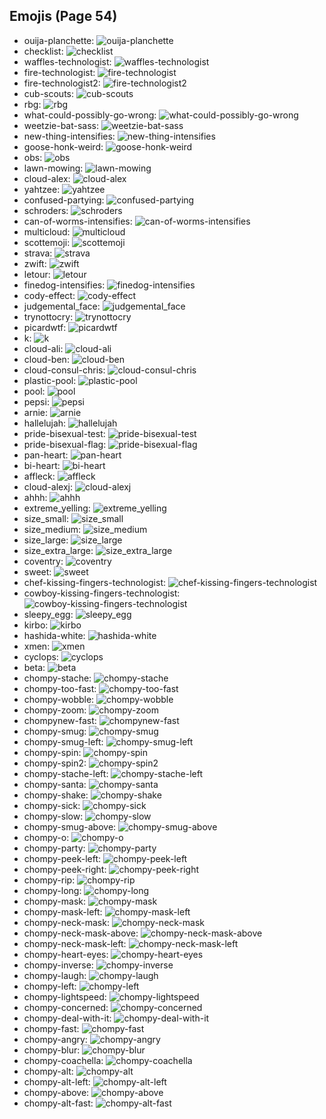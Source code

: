 
## Emojis (Page 54)

* ouija-planchette: ![ouija-planchette](/output/ouija-planchette.png)
* checklist: ![checklist](/output/checklist.png)
* waffles-technologist: ![waffles-technologist](/output/waffles-technologist.png)
* fire-technologist: ![fire-technologist](/output/fire-technologist.gif)
* fire-technologist2: ![fire-technologist2](/output/fire-technologist2.png)
* cub-scouts: ![cub-scouts](/output/cub-scouts)
* rbg: ![rbg](/output/rbg.png)
* what-could-possibly-go-wrong: ![what-could-possibly-go-wrong](/output/what-could-possibly-go-wrong.gif)
* weetzie-bat-sass: ![weetzie-bat-sass](/output/weetzie-bat-sass.png)
* new-thing-intensifies: ![new-thing-intensifies](/output/new-thing-intensifies.gif)
* goose-honk-weird: ![goose-honk-weird](/output/goose-honk-weird.png)
* obs: ![obs](/output/obs.png)
* lawn-mowing: ![lawn-mowing](/output/lawn-mowing.png)
* cloud-alex: ![cloud-alex](/output/cloud-alex.png)
* yahtzee: ![yahtzee](/output/yahtzee.jpg)
* confused-partying: ![confused-partying](/output/confused-partying)
* schroders: ![schroders](/output/schroders.png)
* can-of-worms-intensifies: ![can-of-worms-intensifies](/output/can-of-worms-intensifies.gif)
* multicloud: ![multicloud](/output/multicloud.png)
* scottemoji: ![scottemoji](/output/scottemoji.jpg)
* strava: ![strava](/output/strava.jpg)
* zwift: ![zwift](/output/zwift.png)
* letour: ![letour](/output/letour.png)
* finedog-intensifies: ![finedog-intensifies](/output/finedog-intensifies.gif)
* cody-effect: ![cody-effect](/output/cody-effect.jpg)
* judgemental_face: ![judgemental_face](/output/judgemental_face.png)
* trynottocry: ![trynottocry](/output/trynottocry.gif)
* picardwtf: ![picardwtf](/output/picardwtf.png)
* k: ![k](/output/k.png)
* cloud-ali: ![cloud-ali](/output/cloud-ali.jpg)
* cloud-ben: ![cloud-ben](/output/cloud-ben.jpg)
* cloud-consul-chris: ![cloud-consul-chris](/output/cloud-consul-chris.jpg)
* plastic-pool: ![plastic-pool](/output/plastic-pool.png)
* pool: ![pool](/output/pool.png)
* pepsi: ![pepsi](/output/pepsi.png)
* arnie: ![arnie](/output/arnie.jpg)
* hallelujah: ![hallelujah](/output/hallelujah.png)
* pride-bisexual-test: ![pride-bisexual-test](/output/pride-bisexual-test.png)
* pride-bisexual-flag: ![pride-bisexual-flag](/output/pride-bisexual-flag.png)
* pan-heart: ![pan-heart](/output/pan-heart.png)
* bi-heart: ![bi-heart](/output/bi-heart.png)
* affleck: ![affleck](/output/affleck.jpg)
* cloud-alexj: ![cloud-alexj](/output/cloud-alexj.jpg)
* ahhh: ![ahhh](/output/ahhh.gif)
* extreme_yelling: ![extreme_yelling](/output/extreme_yelling.gif)
* size_small: ![size_small](/output/size_small.png)
* size_medium: ![size_medium](/output/size_medium.png)
* size_large: ![size_large](/output/size_large.png)
* size_extra_large: ![size_extra_large](/output/size_extra_large.png)
* coventry: ![coventry](/output/coventry.png)
* sweet: ![sweet](/output/sweet)
* chef-kissing-fingers-technologist: ![chef-kissing-fingers-technologist](/output/chef-kissing-fingers-technologist.png)
* cowboy-kissing-fingers-technologist: ![cowboy-kissing-fingers-technologist](/output/cowboy-kissing-fingers-technologist.png)
* sleepy_egg: ![sleepy_egg](/output/sleepy_egg.gif)
* kirbo: ![kirbo](/output/kirbo.gif)
* hashida-white: ![hashida-white](/output/hashida-white.png)
* xmen: ![xmen](/output/xmen.png)
* cyclops: ![cyclops](/output/cyclops.png)
* beta: ![beta](/output/beta.png)
* chompy-stache: ![chompy-stache](/output/chompy-stache.gif)
* chompy-too-fast: ![chompy-too-fast](/output/chompy-too-fast.gif)
* chompy-wobble: ![chompy-wobble](/output/chompy-wobble.gif)
* chompy-zoom: ![chompy-zoom](/output/chompy-zoom.gif)
* chompynew-fast: ![chompynew-fast](/output/chompynew-fast.gif)
* chompy-smug: ![chompy-smug](/output/chompy-smug.gif)
* chompy-smug-left: ![chompy-smug-left](/output/chompy-smug-left.gif)
* chompy-spin: ![chompy-spin](/output/chompy-spin.gif)
* chompy-spin2: ![chompy-spin2](/output/chompy-spin2.gif)
* chompy-stache-left: ![chompy-stache-left](/output/chompy-stache-left.gif)
* chompy-santa: ![chompy-santa](/output/chompy-santa.gif)
* chompy-shake: ![chompy-shake](/output/chompy-shake.gif)
* chompy-sick: ![chompy-sick](/output/chompy-sick.gif)
* chompy-slow: ![chompy-slow](/output/chompy-slow.gif)
* chompy-smug-above: ![chompy-smug-above](/output/chompy-smug-above.gif)
* chompy-o: ![chompy-o](/output/chompy-o.gif)
* chompy-party: ![chompy-party](/output/chompy-party.gif)
* chompy-peek-left: ![chompy-peek-left](/output/chompy-peek-left.gif)
* chompy-peek-right: ![chompy-peek-right](/output/chompy-peek-right.gif)
* chompy-rip: ![chompy-rip](/output/chompy-rip.gif)
* chompy-long: ![chompy-long](/output/chompy-long.gif)
* chompy-mask: ![chompy-mask](/output/chompy-mask.gif)
* chompy-mask-left: ![chompy-mask-left](/output/chompy-mask-left.gif)
* chompy-neck-mask: ![chompy-neck-mask](/output/chompy-neck-mask.gif)
* chompy-neck-mask-above: ![chompy-neck-mask-above](/output/chompy-neck-mask-above.gif)
* chompy-neck-mask-left: ![chompy-neck-mask-left](/output/chompy-neck-mask-left.gif)
* chompy-heart-eyes: ![chompy-heart-eyes](/output/chompy-heart-eyes.gif)
* chompy-inverse: ![chompy-inverse](/output/chompy-inverse.gif)
* chompy-laugh: ![chompy-laugh](/output/chompy-laugh.gif)
* chompy-left: ![chompy-left](/output/chompy-left.gif)
* chompy-lightspeed: ![chompy-lightspeed](/output/chompy-lightspeed.gif)
* chompy-concerned: ![chompy-concerned](/output/chompy-concerned.gif)
* chompy-deal-with-it: ![chompy-deal-with-it](/output/chompy-deal-with-it.gif)
* chompy-fast: ![chompy-fast](/output/chompy-fast.gif)
* chompy-angry: ![chompy-angry](/output/chompy-angry.gif)
* chompy-blur: ![chompy-blur](/output/chompy-blur.gif)
* chompy-coachella: ![chompy-coachella](/output/chompy-coachella.gif)
* chompy-alt: ![chompy-alt](/output/chompy-alt.gif)
* chompy-alt-left: ![chompy-alt-left](/output/chompy-alt-left.gif)
* chompy-above: ![chompy-above](/output/chompy-above.gif)
* chompy-alt-fast: ![chompy-alt-fast](/output/chompy-alt-fast.gif)
